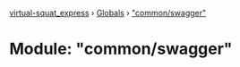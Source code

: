 [virtual-squat_express](../README.md) › [Globals](../globals.md) › ["common/swagger"](_common_swagger_.md)

# Module: "common/swagger"


